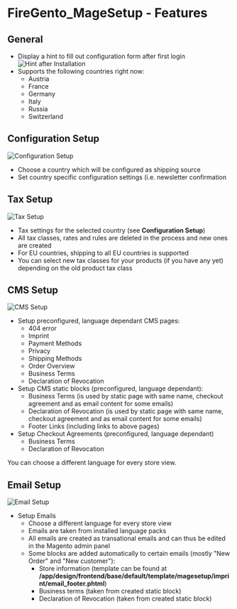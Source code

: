 FireGento_MageSetup - Features
=====================
General
-------
- Display a hint to fill out configuration form after first login  
![Hint after Installation](https://github.com/firegento/firegento-magesetup/tree/development/docs/features/images/install-hint.png "Hint after Installation")
- Supports the following countries right now:
    * Austria
    * France
    * Germany
    * Italy
    * Russia
    * Switzerland
    
Configuration Setup
-----
![Configuration Setup](https://github.com/firegento/firegento-magesetup/tree/development/docs/features/images/setup-configuration.png "Configuration Setup")

- Choose a country which will be configured as shipping source
- Set country specific configuration settings (i.e. newsletter confirmation

Tax Setup
---------
![Tax Setup](https://github.com/firegento/firegento-magesetup/tree/development/docs/features/images/setup-tax.png "Tax Setup")

- Tax settings for the selected country (see **Configuration Setup**) 
- All tax classes, rates and rules are deleted in the process and new ones are created
- For EU countries, shipping to all EU countries is supported
- You can select new tax classes for your products (if you have any yet) depending on the old product tax class

CMS Setup
---------
![CMS Setup](https://github.com/firegento/firegento-magesetup/tree/development/docs/features/images/setup-cms.png "CMS Setup")

- Setup preconfigured, language dependant CMS pages:  
    * 404 error
    * Imprint
    * Payment Methods
    * Privacy
    * Shipping Methods
    * Order Overview
    * Business Terms
    * Declaration of Revocation  
- Setup CMS static blocks (preconfigured, language dependant):
    * Business Terms (is used by static page with same name, checkout agreement and as email content for some emails) 
    * Declaration of Revocation (is used by static page with same name, checkout agreement and as email content for some emails)
    * Footer Links (including links to above pages)
- Setup Checkout Agreements (preconfigured, language dependant)
    * Business Terms
    * Declaration of Revocation
    
You can choose a different language for every store view.

Email Setup
---------
![Email Setup](https://github.com/firegento/firegento-magesetup/tree/development/docs/features/images/setup-email.png "Email Setup")
  
- Setup Emails 
    * Choose a different language for every store view 
    * Emails are taken from installed language packs
    * All emails are created as transational emails and can thus be edited in the Magento admin panel
    * Some blocks are added automatically to certain emails (mostly "New Order" and "New customer"):
        - Store information (template can be found at **/app/design/frontend/base/default/template/magesetup/imprint/email_footer.phtml**)
        - Business terms (taken from created static block)
        - Declaration of Revocation (taken from created static block)